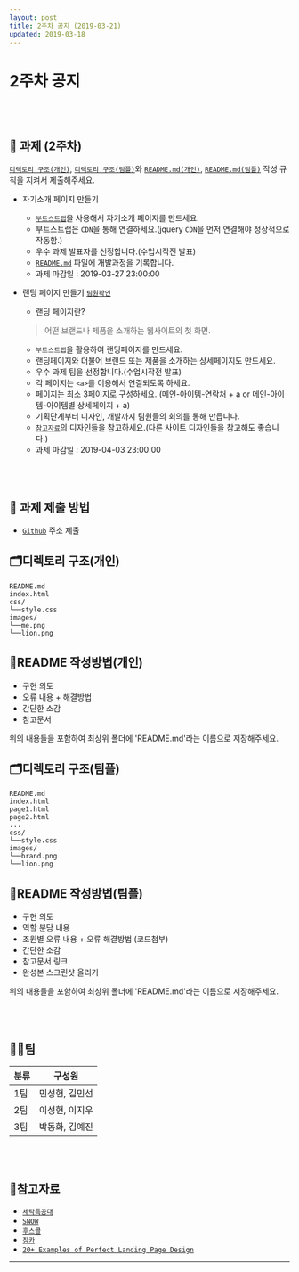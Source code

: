 ```yaml
---
layout: post
title: 2주차 공지 (2019-03-21)
updated: 2019-03-18
---
```


# 2주차 공지


<br>
<br>

## 📝 과제 (2주차)
<a href="#directory_1">`디렉토리 구조(개인)`</a>, <a href="#directory_2">`디렉토리 구조(팀플)`</a>와 <a href="#readme_1">`README.md(개인)`</a>, <a href="#readme_2">`README.md(팀플)`</a> 작성 규칙을 지켜서 제출해주세요.

- 자기소개 페이지 만들기
    - [`부트스트랩`](https://getbootstrap.com/)을 사용해서 자기소개 페이지를 만드세요.
    - 부트스트랩은 `CDN`을 통해 연결하세요.(jquery `CDN`을 먼저 연결해야 정상적으로 작동함.)
    - 우수 과제 발표자를 선정합니다.(수업시작전 발표)
    - <a href="#readme">`README.md`</a> 파일에 개발과정을 기록합니다.
    - 과제 마감일 : 2019-03-27 23:00:00

- 랜딩 페이지 만들기 <a href="#team">`팀원확인`</a>
    - 랜딩 페이지란?
    >어떤 브랜드나 제품을 소개하는 웹사이트의 첫 화면.
    - `부트스트랩`을 활용하여 랜딩페이지를 만드세요.
    - 랜딩페이지와 더불어 브랜드 또는 제품을 소개하는 상세페이지도 만드세요.
    - 우수 과제 팀을 선정합니다.(수업시작전 발표)
    - 각 페이지는 `<a>`를 이용해서 연결되도록 하세요.
    - 페이지는 최소 3페이지로 구성하세요. (메인-아이템-연락처 + a or 메인-아이템-아이템별 상세페이지 + a)
    - 기획단계부터 디자인, 개발까지 팀원들의 회의를 통해 만듭니다.
    - <a href="#asset">`참고자료`</a>의 디자인들을 참고하세요.(다른 사이트 디자인들을 참고해도 좋습니다.)
    - 과제 마감일 : 2019-04-03 23:00:00

<br>
<br>

## 📝 과제 제출 방법

- [`Github`](https://github.com) 주소 제출


<h2 id="directory_1">🗂디렉토리 구조(개인)</h2>

```
README.md
index.html
css/
└──style.css
images/
└──me.png
└──lion.png
```

<h2 id="readme_1">📄README 작성방법(개인)</h2>

- 구현 의도
- 오류 내용 + 해결방법
- 간단한 소감
- 참고문서

위의 내용들을 포함하여 최상위 폴더에 'README.md'라는 이름으로 저장해주세요.



<h2 id="directory_2">🗂디렉토리 구조(팀플)</h2>

```
README.md
index.html
page1.html
page2.html
...
css/
└──style.css
images/
└──brand.png
└──lion.png
```

<h2 id="readme_2">📄README 작성방법(팀플)</h2>

- 구현 의도
- 역할 분담 내용
- 조원별 오류 내용 + 오류 해결방법 (코드첨부)
- 간단한 소감
- 참고문서 링크
- 완성본 스크린샷 올리기

위의 내용들을 포함하여 최상위 폴더에 'README.md'라는 이름으로 저장해주세요.


<br>
<br>


<h2 id="team">💃🕺팀</h2>

| 	분류	| 구성원   |
| :----- | :-----------: |
| 1팀 | 민성현, 김민선 |
| 2팀 | 이성현, 이지우 |
| 3팀 | 박동화, 김예진 |


<br>
<br>

<h2 id="asset">🍬참고자료</h2>

- [`세탁특공대`](http://www.washswat.com/)
- [`SNOW`](https://snow.me/)
- [`후스콜`](https://whoscall.com/ko-KR/download/)
- [`짐카`](https://zimcar.kr/)
- [`20+ Examples of Perfect Landing Page Design`](http://designmodo.com/landing-page-examples/2/)

---

